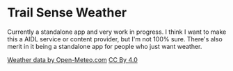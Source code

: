 # Trail Sense Weather

Currently a standalone app and very work in progress. I think I want to make this a AIDL service or content provider, but I'm not 100% sure. There's also merit in it being a standalone app for people who just want weather.

[Weather data by Open-Meteo.com](https://open-meteo.com/)
[CC By 4.0](https://open-meteo.com/en/license)

